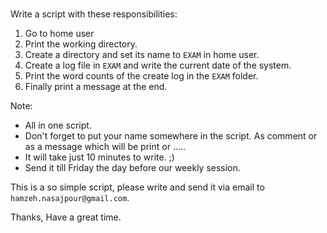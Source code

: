 ###
Write a script with these responsibilities:
1. Go to home user
2. Print the working directory.
3. Create a directory and set its name to `EXAM` in home user.
4. Create a log file in `EXAM` and write the current date of the system.
5. Print the word counts of the create log in the `EXAM` folder.
6. Finally print a message at the end. 

Note: 
* All in one script. 
* Don't forget to put your name somewhere in the script. As comment or as a message which will be print or .....
* It will take just 10 minutes to write. ;)
* Send it till Friday the day before our weekly session.

This is a so simple script, please write and send it via email to `hamzeh.nasajpour@gmail.com`.

Thanks,
Have a great time.
